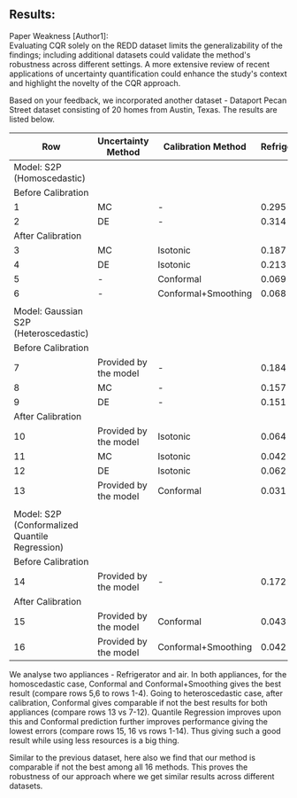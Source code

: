 ## Results:
Paper Weakness [Author1]:\
Evaluating CQR solely on the REDD dataset limits the generalizability of the findings; including additional datasets could validate the method's robustness across different settings. A more extensive review of recent applications of uncertainty quantification could enhance the study's context and highlight the novelty of the CQR approach.

Based on your feedback, we incorporated another dataset - Dataport Pecan Street dataset consisting of 20 homes from Austin, Texas. The results are listed below. 

| Row                                            | Uncertainty Method    | Calibration Method  | Refrigerator | Air   |
|------------------------------------------------|-----------------------|---------------------|--------------|-------|
| Model: S2P (Homoscedastic)                     |                       |                     |              |       |
| Before Calibration                             |                       |                     |              |       |
|                                              1 | MC                    | -                   |        0.295 | 0.352 |
|                                              2 | DE                    | -                   |        0.314 | 0.355 |
| After Calibration                              |                       |                     |              |       |
|                                              3 | MC                    | Isotonic            |        0.187 | 0.268 |
|                                              4 | DE                    | Isotonic            |        0.213 | 0.252 |
|                                              5 | -                     | Conformal           |        0.069 | 0.061 |
|                                              6 | -                     | Conformal+Smoothing |        0.068 | 0.058 |
|                                                |                       |                     |              |       |
| Model: Gaussian S2P (Heteroscedastic)          |                       |                     |              |       |
| Before Calibration                             |                       |                     |              |       |
|                                              7 | Provided by the model | -                   |        0.184 | 0.086 |
|                                              8 | MC                    | -                   |        0.157 | 0.051 |
|                                              9 | DE                    | -                   |        0.151 | 0.068 |
| After Calibration                              |                       |                     |              |       |
|                                             10 | Provided by the model | Isotonic            |        0.064 | 0.137 |
|                                             11 | MC                    | Isotonic            |        0.042 | 0.061 |
|                                             12 | DE                    | Isotonic            |        0.062 | 0.125 |
|                                             13 | Provided by the model | Conformal           |        0.031 | 0.081 |
|                                                |                       |                     |              |       |
| Model: S2P (Conformalized Quantile Regression) |                       |                     |              |       |
| Before Calibration                             |                       |                     |              |       |
|                                             14 | Provided by the model | -                   |        0.172 | 0.152 |
| After Calibration                              |                       |                     |              |       |
|                                             15 | Provided by the model | Conformal           |        0.043 | 0.064 |
|                                             16 | Provided by the model | Conformal+Smoothing |        0.042 | 0.058 |


We analyse two appliances - Refrigerator and air. In both appliances, for the homoscedastic case, Conformal and Conformal+Smoothing gives the best result (compare rows 5,6 to rows 1-4). Going to heteroscedastic case, after calibration, Conformal gives comparable if not the best results for both appliances (compare rows 13 vs 7-12). Quantile Regression improves upon this and Conformal prediction further improves performance giving the lowest errors (compare rows 15, 16 vs rows 1-14). Thus giving such a good result while using less resources is a big thing. 

Similar to the previous dataset, here also we find that our method is comparable if not the best among all 16 methods. This proves the robustness of our approach where we get similar results across different datasets. 
